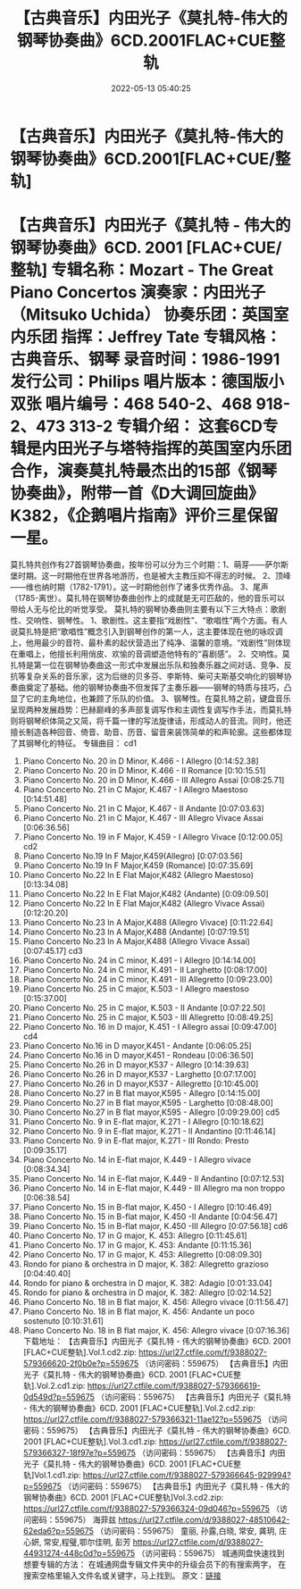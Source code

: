 ﻿---
title: 【古典音乐】内田光子《莫扎特-伟大的钢琴协奏曲》6CD.2001FLAC+CUE整轨
date: 2022-05-13 05:40:25
categories: 古典音乐、新世纪、纯音雅乐
tags: 纯音雅乐
---
# 【古典音乐】内田光子《莫扎特-伟大的钢琴协奏曲》6CD.2001[FLAC+CUE/整轨]

【古典音乐】内田光子《莫扎特 - 伟大的钢琴协奏曲》6CD.
2001 [FLAC+CUE/整轨]
专辑名称：Mozart - The Great Piano
Concertos
演奏家：内田光子（Mitsuko
Uchida）
协奏乐团：英国室内乐团
指挥：Jeffrey Tate
专辑风格：古典音乐、钢琴
录音时间：1986-1991
发行公司：Philips
唱片版本：德国版小双张
唱片编号：468 540-2、468 918-2、473
313-2
专辑介绍：
这套6CD专辑是内田光子与塔特指挥的英国室内乐团合作，演奏莫扎特最杰出的15部《钢琴协奏曲》，附带一首《D大调回旋曲》K382，《企鹅唱片指南》评价三星保留一星。
==========
莫扎特共创作有27首钢琴协奏曲，按年份可以分为三个时期：1、萌芽——萨尔斯堡时期。这一时期他在世界各地游历，也是被大主教压抑不得志的时候。
2、顶峰——维也纳时期（1782-1791）。这一时期他创作了诸多优秀作品。
3、尾声（1785-离世）。莫扎特在钢琴协奏曲创作上的成就是无可匹敌的，他的音乐可以带给人无与伦比的听觉享受。
莫扎特的钢琴协奏曲则主要有以下三大特点：歌剧性、交响性、钢琴性。
1、歌剧性。这主要指“戏剧性”、“歌唱性”两个方面。有人说莫扎特是把“歌唱性”概念引入到钢琴创作的第一人，这主要体现在他的咏叹调上，他用最少的音符、最朴素的起伏营造出了纯净、温馨的意境。“戏剧性”则体现在重唱上，他擅长利用俏皮、欢愉的音调塑造他特有的“喜剧感”。
2、交响性。莫扎特是第一位在钢琴协奏曲这一形式中发展出乐队和独奏乐器之间对话、竞争、反抗等复杂关系的音乐家，这为后继的贝多芬、李斯特、柴可夫斯基交响化的钢琴协奏曲奠定了基础。他的钢琴协奏曲不但发挥了主奏乐器——钢琴的特质与技巧，凸显了它的主角地位，也兼顾了乐队的价值。
3、钢琴性。在莫扎特之前，键盘音乐呈现两种发展趋势：巴赫巅峰的多声部复调写作和主调性复调写作手法，而莫扎特则将钢琴织体简之又简，将千篇一律的写法旋律话，形成动人的音流。同时，他还擅长制造各种回音、倚音、助音、历音、留音来装饰简单的和声轮廓。这些都体现了其钢琴化的特征。
专辑曲目：
cd1
01. Piano Concerto No. 20 in D
Minor, K.466 - I Allegro
[0:14:52.38]
02. Piano Concerto No. 20 in D
Minor, K.466 - II Romance
[0:10:15.51]
03. Piano Concerto No. 20 in D
Minor, K.466 - III Allegro Assai
[0:08:25.71]
04. Piano Concerto No. 21 in C
Major, K.467 - I Allegro Maestoso
[0:14:51.48]
05. Piano Concerto No. 21 in C
Major, K.467 - II Andante
[0:07:03.63]
06. Piano Concerto No. 21 in C
Major, K.467 - III Allegro Vivace Assai
[0:06:36.56]
07. Piano Concerto No. 19 in F
Major, K.459 - I Allegro Vivace
[0:12:00.05]
cd2
01. Piano Concerto No.19 In F
Major,K459(Allegro)
[0:07:03.56]
02. Piano Concerto No.19 In F
Major,K459 (Romance)
[0:07:35.69]
03. Piano Concerto No.22 In E
Flat Major,K482 (Allegro Maestoso)
[0:13:34.08]
04. Piano Concerto No.22 In E
Flat Major,K482 (Andante)
[0:09:09.50]
05. Piano Concerto No.22 In E
Flat Major,K482 (Allegro Vivace Assai)
[0:12:20.20]
06. Piano Concerto No.23 In A
Major,K488 (Allegro Vivace)
[0:11:22.64]
07. Piano Concerto No.23 In A
Major,K488 (Andante)
[0:07:19.51]
08. Piano Concerto No.23 In A
Major,K488 (Allegro Vivace Assai)
[0:07:45.17]
cd3
01. Piano Concerto No. 24 in C
minor, K.491 - I Allegro
[0:14:14.00]
02. Piano Concerto No. 24 in C
minor, K.491 - II Larghetto
[0:08:17.00]
03. Piano Concerto No. 24 in C
minor, K.491 - III Allegretto
[0:09:23.00]
04. Piano Concerto No. 25 in C
major, K.503 - I Allegro maestoso
[0:15:37.00]
05. Piano Concerto No. 25 in C
major, K.503 - II Andante
[0:07:22.50]
06. Piano Concerto No. 25 in C
major, K.503 - III Allegretto
[0:08:49.25]
07. Piano Concerto No. 16 in D
major, K.451 - I Allegro assai
[0:09:47.00]
cd4
01. Piano Concerto No.16 in D
mayor,K451 - Andante
[0:06:05.25]
02. Piano Concerto No.16 in D
mayor,K451 - Rondeau
[0:06:36.50]
03. Piano Concerto No.26 in D
mayor,K537 - Allegro
[0:14:39.63]
04. Piano Concerto No.26 in D
mayor,K537 - Larghetto
[0:07:17.00]
05. Piano Concerto No.26 in D
mayor,K537 - Allegretto
[0:10:45.00]
06. Piano Concerto No.27 in B
flat mayor,K595 - Allegro
[0:14:15.00]
07. Piano Concerto No.27 in B
flat mayor,K595 - Larghetto
[0:08:48.00]
08. Piano Concerto No.27 in B
flat mayor,K595 - Allegro
[0:09:29.00]
cd5
01. Piano Concerto No. 9 in
E-flat major, K.271 - I Allegro
[0:10:18.62]
02. Piano Concerto No. 9 in
E-flat major, K.271 - II Andantino
[0:11:46.14]
03. Piano Concerto No. 9 in
E-flat major, K.271 - III Rondo: Presto
[0:09:35.17]
04. Piano Concerto No. 14 in
E-flat major, K.449 - I Allegro vivace
[0:08:34.34]
05. Piano Concerto No. 14 in
E-flat major, K.449 - II Andantino
[0:07:12.53]
06. Piano Concerto No. 14 in
E-flat major, K.449 - III Allegro ma non troppo
[0:06:38.54]
07. Piano Concerto No. 15 in
B-flat major, K.450 - I Allegro
[0:10:46.49]
08. Piano Concerto No. 15 in
B-flat major, K.450 -II Andante
[0:04:56.47]
09. Piano Concerto No. 15 in
B-flat major, K.450 -III Allegro
[0:07:56.18]
cd6
01. Piano Concerto No. 17 in G
major, K. 453: Allegro
[0:11:45.61]
02. Piano Concerto No. 17 in G
major, K. 453: Andante
[0:11:15.36]
03. Piano Concerto No. 17 in G
major, K. 453: Allegretto
[0:08:09.30]
04. Rondo for piano &
orchestra in D major, K. 382: Allegretto grazioso
[0:04:40.40]
05. Rondo for piano &
orchestra in D major, K. 382: Adagio
[0:01:33.04]
06. Rondo for piano &
orchestra in D major, K. 382: Allegro
[0:02:14.52]
07. Piano Concerto No. 18 in B
flat major, K. 456: Allegro vivace
[0:11:56.47]
08. Piano Concerto No. 18 in B
flat major, K. 456: Andante un poco sostenuto
[0:10:31.61]
09. Piano Concerto No. 18 in B
flat major, K. 456: Allegro vivace
[0:07:16.36]
下载地址：
【古典音乐】内田光子《莫扎特 - 伟大的钢琴协奏曲》6CD. 2001 [FLAC+CUE整轨].Vol.1.cd2.zip:
https://url27.ctfile.com/f/9388027-579366620-2f0b0e?p=559675
（访问密码：559675）
【古典音乐】内田光子《莫扎特 - 伟大的钢琴协奏曲》6CD. 2001 [FLAC+CUE整轨].Vol.2.cd1.zip:
https://url27.ctfile.com/f/9388027-579366619-0d549d?p=559675
（访问密码：559675）
【古典音乐】内田光子《莫扎特 - 伟大的钢琴协奏曲》6CD. 2001 [FLAC+CUE整轨].Vol.2.cd2.zip:
https://url27.ctfile.com/f/9388027-579366321-11ae12?p=559675
（访问密码：559675）
【古典音乐】内田光子《莫扎特 - 伟大的钢琴协奏曲》6CD. 2001 [FLAC+CUE整轨].Vol.3.cd1.zip:
https://url27.ctfile.com/f/9388027-579366327-18f97e?p=559675
（访问密码：559675）
【古典音乐】内田光子《莫扎特 - 伟大的钢琴协奏曲》6CD. 2001 [FLAC+CUE整轨]Vol.1.cd1.zip:
https://url27.ctfile.com/f/9388027-579366645-929994?p=559675
（访问密码：559675）
【古典音乐】内田光子《莫扎特 - 伟大的钢琴协奏曲》6CD. 2001 [FLAC+CUE整轨]Vol.3.cd2.zip:
https://url27.ctfile.com/f/9388027-579366324-09d046?p=559675
（访问密码：559675）
海菲兹
https://url27.ctfile.com/d/9388027-48510642-62eda6?p=559675
（访问密码：559675）
童丽, 孙露,白晓, 常安, 龚玥, 庄心妍, 常安,程璧,鄂尔佳明,
彭芳
https://url27.ctfile.com/d/9388027-44931274-448c0d?p=559675
（访问密码：559675）
城通网盘快速找到想要专辑的方法：
在城通网盘专辑文件夹中的升级会员下的有搜索两字，
在搜索空格里输入文件名或关键字，马上找到。
原文：[链接](https://blog.sina.com.cn/s/blog_1647c7e7601030x7n.html)